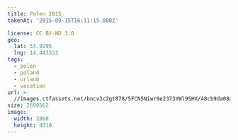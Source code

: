 ```yaml
---
title: Polen 2015
takenAt: '2015-09-15T16:11:15.000Z'

license: CC BY-ND 3.0
geo:
  lat: 53.9295
  lng: 14.443333
tags:
  - polen
  - poland
  - urlaub
  - vacation
url: >-
  //images.ctfassets.net/bncv3c2gt878/5FCN5Niwr9e2373YWl9SHX/48cb9da08a59c84dd6641cfaaafd6515/polen-2015_25836928102_o
size: 2690562
image:
  width: 2868
  height: 4310
---
```

